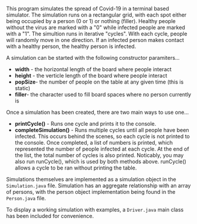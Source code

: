 This program simulates the spread of Covid-19 in a terminal based simulator. The simulation runs on a rectangular grid, with each spot either being occupied by a person (0 or 1) or nothing (filler). Healthy people without the virus are marked with a "0" while infected people are marked with a "1". The simultion runs in iterative "cycles". With each cycle, people will randomly move in one direction. If an infected person makes contact with a healthy person, the healthy person is infected.

A simulation can be started with the following constructor paramiters...

* **width** - the horizontal length of the board where people interact
* **height** - the verticle length of the board where people interact
* **popSize**- the number of people on the table at any given time (this is static)
* **filler**- the character used to fill board spaces where no person currently is

Once a simulation has been created, there are two main ways to use one...

* **printCycle()** - Runs one cycle and prints it to the console.
* **completeSimulation()** - Runs multiple cycles until all people have been infected. This occurs behind the scenes, so each cycle is not printed to the console. Once completed, a list of numbers is printed, which represented the number of people infected at each cycle. At the end of the list, the total number of cycles is also printed.
Noticably, you may also run runCycle(), which is used by both methods above. runCycle() allows a cycle to be ran without printing the table.

Simulations themselves are implemented as a simulation object in the ```Simulation.java``` file. Simulation has an aggregate relationship with an array of persons, with the person object implementation being found in the ```Person.java``` file.

To display a working simulation with examples, a ```Driver.java``` main class has been included for convenience.
